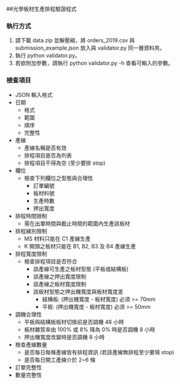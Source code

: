 ##光學板材生產排程驗證程式

### 執行方式

1. 請下載 data.zip 並解壓縮，將 orders_2019.csv 與 submission_example.json 放入與 validator.py 同一層資料夾。
2. 執行 python validator.py。
3. 若欲附加參數，請執行 python validator.py -h 查看可輸入的參數。

### 檢查項目
* JSON 輸入格式
* 日期
    * 格式
    * 範圍
    * 順序
    * 完整性
* 產線
    * 產線名稱是否有效
    * 排程項目是否為列表
    * 排程項目不得為空 (至少要排 stop)
* 欄位
   * 檢查下列欄位之型態與合理性
       * 訂單編號
       * 板材料號
       * 生產時數
       * 押出寬度
* 排程時間限制
    * 需在出單時間與截止時間的範圍內生產該板材
* 排程線別限制
    * MS 材料只能在 C1 產線生產
    * K 開頭之板材只能在 B1, B2, B3 及 B4 產線生產
* 排程寬度限制
    *  檢查排程項目是否符合
        * 該產線可生產之板材型態 (平板或結構板)
        * 該產線之押出寬度限制
        * 該產線之板材寬度限制
        * 該板材型態之押出機寬度與板材寬度差
            * 結構板: (押出機寬度 - 板材寬度) 必須 >= 70mm
            * 平板: (押出機寬度 - 板材寬度) 必須 >= 50mm
* 調機合理性
  * 平板與結構板板材切換前是否調機 48 小時
  * 板材雜質率由 100% 或 8% 降為 0% 時是否調機 8 小時
  * 押出機寬度改變時是否調機 8 小時
* 檢查產線數量
    * 是否每日每條產線皆有排程資訊 (若該產線無排程至少要填 stop)
    * 是否每日開工產線介於 2~6 條
* 訂單完整性
* 數量完整性 
   